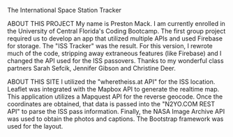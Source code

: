 The International Space Station Tracker

ABOUT THIS PROJECT
My name is Preston Mack. I am currently enrolled in the University of Central Florida's Coding Bootcamp. The first group project required us to develop an app that utilized multiple APIs and used Firebase for storage. The "ISS Tracker" was the result. For this version, I rewrote much of the code, stripping away extraneous features (like Firebase) and I changed the API used for the ISS passovers. Thanks to my wonderful class partners Sarah Sefcik, Jennifer Gibson and Christine Deer.

ABOUT THIS SITE
I utilized the "wheretheiss.at API" for the ISS location. Leaflet was integrated with the Mapbox API to generate the realtime map. This application utilizes a Mapquest API for the reverse geocode. Once the coordinates are obtained, that data is passed into the "N2YO.COM REST API" to parse the ISS pass information. Finally, the NASA Image Archive API was used to obtain the photos and captions. The Bootstrap framework was used for the layout. 

